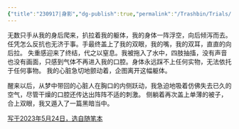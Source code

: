 ```yaml
---
{"title":"230917|身影","dg-publish":true,"permalink":"/Trashbin/Trials/Essay20230917/","dgPassFrontmatter":true,"created":"","updated":""}
---
```


无数只手从我的身后爬来，扒拉着我的躯体，我的身体一阵浮空，向后倾泻而去。任凭怎么反抗也无济于事。手最终盖上了我的双眼，我的嘴，我的双耳，直直的向后拉。
失重感迎来了终结，代之以窒息。我被拖入了水中，四肢抽搐，没有声音也没有画面，只感到气体不再进入我的口腔。身体永远踩不上任何实物，无法依托于任何事物。
我的心脏急切地颤动着，企图离开这幅躯体。

醒来以后，从梦中带回的心脏人在胸口的内侧跃动，我急迫地吸着仿佛失去已久的空气，尽管干燥的口腔还传达出阵阵不适的刺激。
侧躺着再次盖上单薄的被子，合上双眼，我又遁入了一篇黑暗当中。

<u>写于2023年5月24日，选自随笔本</u>